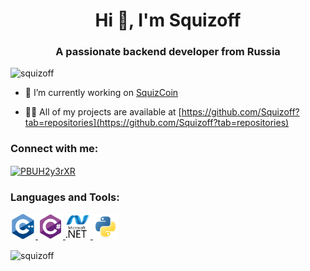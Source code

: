 <h1 align="center">Hi 👋, I'm Squizoff</h1>
<h3 align="center">A passionate backend developer from Russia</h3>

<p align="left"> <img src="https://komarev.com/ghpvc/?username=squizoff&label=Profile%20views&color=0e75b6&style=flat" alt="squizoff" /> </p>

- 🔭 I’m currently working on [SquizCoin](https://github.com/Squizoff/SquizCoin-Wallet)

- 👨‍💻 All of my projects are available at [https://github.com/Squizoff?tab=repositories](https://github.com/Squizoff?tab=repositories)

<h3 align="left">Connect with me:</h3>
<p align="left">
<a href="https://discord.gg/PBUH2y3rXR" target="blank"><img align="center" src="https://raw.githubusercontent.com/rahuldkjain/github-profile-readme-generator/master/src/images/icons/Social/discord.svg" alt="PBUH2y3rXR" height="30" width="40" /></a>
</p>

<h3 align="left">Languages and Tools:</h3>
<p align="left"> <a href="https://www.w3schools.com/cpp/" target="_blank" rel="noreferrer"> <img src="https://raw.githubusercontent.com/devicons/devicon/master/icons/cplusplus/cplusplus-original.svg" alt="cplusplus" width="40" height="40"/> </a> <a href="https://www.w3schools.com/cs/" target="_blank" rel="noreferrer"> <img src="https://raw.githubusercontent.com/devicons/devicon/master/icons/csharp/csharp-original.svg" alt="csharp" width="40" height="40"/> </a> <a href="https://dotnet.microsoft.com/" target="_blank" rel="noreferrer"> <img src="https://raw.githubusercontent.com/devicons/devicon/master/icons/dot-net/dot-net-original-wordmark.svg" alt="dotnet" width="40" height="40"/> </a> <a href="https://www.python.org" target="_blank" rel="noreferrer"> <img src="https://raw.githubusercontent.com/devicons/devicon/master/icons/python/python-original.svg" alt="python" width="40" height="40"/> </a> </p>

<p><img align="center" src="https://github-readme-stats.vercel.app/api/top-langs?username=squizoff&show_icons=true&theme=onedark&locale=en&layout=compact" alt="squizoff" /></p>
